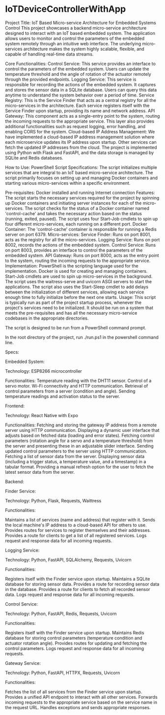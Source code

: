 # IoTDeviceControllerWithApp

Project Title: IoT Based Micro-service Architecture for Embedded Systems Control
This project showcases a backend micro-service architecture designed to interact with an IoT based embedded system. The application allows users to monitor and control the parameters of the embedded system remotely through an intuitive web interface. The underlying micro-services architecture makes the system highly scalable, flexible, and capable of handling real-time data streams.



Core Functionalities:
Control Service: This service provides an interface to control the parameters of the embedded system. Users can update the temperature threshold and the angle of rotation of the actuator remotely through the provided endpoints.
Logging Service: This service is responsible for recording the actions of the embedded system. It captures and stores the sensor data in a SQLite database. Users can query this data anytime to understand the system behavior over a period of time.
Service Registry: This is the Service Finder that acts as a central registry for all the micro-services in the architecture. Each service registers itself with the Service Finder upon startup, providing its name and network address.
API Gateway: This component acts as a single-entry point to the system, routing the incoming requests to the appropriate service. This layer also provides additional functionalities such as request logging, error handling, and enabling CORS for the system.
Cloud-based IP Address Management: We have implemented a cloud-based IP address management solution where each microservice updates its IP address upon startup. Other services can fetch the updated IP addresses from the cloud.
The project is implemented using Python with Flask and FastAPI, and the data storage is managed by SQLite and Redis databases.



How to Use:
PowerShell Script Specifications:
The script initializes multiple services that are integral to an IoT based micro-service architecture. The script primarily focuses on setting up and managing Docker containers and starting various micro-services within a specific environment.

Pre-requisites:
Docker installed and running
Internet connection
Features:
The script starts the necessary services required for the project by spinning up Docker containers and initiating server instances for each of the micro-services.
The script checks for the status of a Docker container named 'control-cache' and takes the necessary action based on the status (running, exited, paused).
The script uses four Start-Job cmdlets to spin up four different micro-services, each running on a different port.
Docker Container:
The 'control-cache' container is responsible for running a Redis server on port 6379.
Micro-services:
Service Finder: Runs on port 8001, acts as the registry for all the micro-services.
Logging Service: Runs on port 8002, records the actions of the embedded system.
Control Service: Runs on port 8003, provides an interface to control the parameters of the embedded system.
API Gateway: Runs on port 8000, acts as the entry point to the system, routing the incoming requests to the appropriate service.
Implementation:
PowerShell is the scripting language used for the implementation.
Docker is used for creating and managing containers.
Start-Job cmdlets are used to spin up micro-services in the background.
The script uses the waitress-serve and uvicorn ASGI servers to start the applications.
The script also uses the Start-Sleep cmdlet to add delays between the initialization of different services, allowing each service enough time to fully initialize before the next one starts.
Usage:
This script is typically run as part of the project startup process, whenever the project's services need to be initialized. It should be run on a system that meets the pre-requisites and has all the necessary micro-service codebases in the appropriate directories.

The script is designed to be run from a PowerShell command prompt.

In the root directory of the project, run ./run.ps1 in the powershell command line.



Specs:

Embedded System:

Technology: ESP8266 microcontroller

Functionalities:
Temperature reading with the DHT11 sensor.
Control of a servo motor.
Wi-Fi connectivity and HTTP communication.
Retrieval of control parameters from a server (condition and angle).
Sending temperature readings and activation status to the server.




Frontend:

Technology: React Native with Expo

Functionalities:
Fetching and storing the gateway IP address from a remote server using HTTP communication.
Displaying a dynamic user interface that adjusts based on fetched data (loading and error states).
Fetching control parameters (rotation angle for a servo and a temperature threshold) from the server and presenting these in an adjustable slider interface.
Sending updated control parameters to the server using HTTP communication.
Fetching a list of sensor data from the server.
Displaying sensor data (including a trigger status, a temperature value, and a timestamp) in a tabular format.
Providing a manual refresh option for the user to fetch the latest sensor data from the server.




Backend:


Finder Service:

Technology: Python, Flask, Requests, Waittress

Functionalities:

Maintains a list of services (name and address) that register with it.
Sends the local machine's IP address to a cloud-based API for others to use.
Provides routes for services to register themselves and their addresses.
Provides a route for clients to get a list of all registered services.
Logs request and response data for all incoming requests.


Logging Service:

Technology: Python, FastAPI, SQLAlchemy, Requests, Uvicorn

Functionalities:

Registers itself with the Finder service upon startup.
Maintains a SQLite database for storing sensor data.
Provides a route for recording sensor data in the database.
Provides a route for clients to fetch all recorded sensor data.
Logs request and response data for all incoming requests.


Control Service:

Technology: Python, FastAPI, Redis, Requests, Uvicorn

Functionalities:

Registers itself with the Finder service upon startup.
Maintains Redis database for storing control parameters (temperature condition and actuator rotation angle).
Provides routes for updating and fetching the control parameters.
Logs request and response data for all incoming requests.


Gateway Service:

Technology: Python, FastAPI, HTTPX, Requests, Uvicorn

Functionalities:

Fetches the list of all services from the Finder service upon startup.
Provides a unified API endpoint to interact with all other services.
Forwards incoming requests to the appropriate service based on the service name in the request URL.
Handles exceptions and sends appropriate responses.
